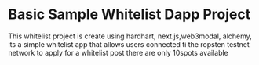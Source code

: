 # Basic Sample Whitelist Dapp Project

This whitelist project is create using hardhart, next.js,web3modal, alchemy, 
its a simple whitelist app that allows users connected ti the ropsten testnet network to apply for a whitelist post 
there are only 10spots available
